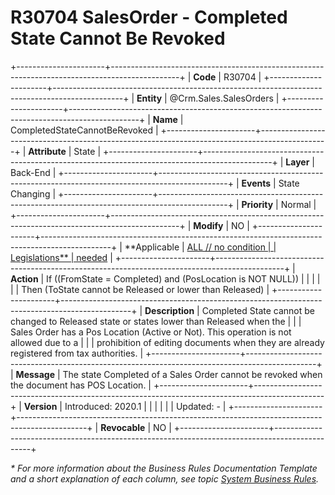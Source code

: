 ﻿---
erp.type: business-rule
erp.entity: Crm.Sales.SalesOrders
---

# R30704 SalesOrder - Completed State Cannot Be Revoked
+----------------------+-----------------------------------------------------------------------------------------------+
| **Code**             | R30704                                                                                        |
+----------------------+-----------------------------------------------------------------------------------------------+
| **Entity**           | @Crm.Sales.SalesOrders                                                                        |
+----------------------+-----------------------------------------------------------------------------------------------+
| **Name**             | CompletedStateCannotBeRevoked                                                                 |
+----------------------+-----------------------------------------------------------------------------------------------+
| **Attribute**        | State                                                                                         |
+----------------------+-----------------------------------------------------------------------------------------------+
| **Layer**            | Back-End                                                                                      |
+----------------------+-----------------------------------------------------------------------------------------------+
| **Events**           | State Changing                                                                                |
+----------------------+-----------------------------------------------------------------------------------------------+
| **Priority**         | Normal                                                                                        |
+----------------------+-----------------------------------------------------------------------------------------------+
| **Modify**           | NO                                                                                            |
+----------------------+-----------------------------------------------------------------------------------------------+
| **Applicable         | [ALL // no condition                                                                          |
| Legislations**       | needed](xref:applicable-legislations)                                                         |
+----------------------+-----------------------------------------------------------------------------------------------+
| **Action**           | If ((FromState = Completed) and (PosLocation is NOT NULL))                                    |
|                      |                                                                                               |
|                      | Then (ToState cannot be Released or lower than Released)                                      |
+----------------------+-----------------------------------------------------------------------------------------------+
| **Description**      | Completed State cannot be changed to Released state or states lower than Released when the    |
|                      | Sales Order has а Pos Location (Active or Not). This operation is not allowed due to a        |
|                      | prohibition of editing documents when they are already registered from tax authorities.       |
+----------------------+-----------------------------------------------------------------------------------------------+
| **Message**          | The state Completed of a Sales Order cannot be revoked when the document has POS Location.    |
+----------------------+-----------------------------------------------------------------------------------------------+
| **Version**          | Introduced: 2020.1                                                                            |
|                      |                                                                                               |
|                      | Updated: -                                                                                    |
+----------------------+-----------------------------------------------------------------------------------------------+
| **Revocable**        | NO                                                                                            |
+----------------------+-----------------------------------------------------------------------------------------------+

*\* For more information about the Business Rules Documentation Template and a short explanation of each column, see
topic [System Business Rules](../templates/template-description-system-business-rules.md).*
